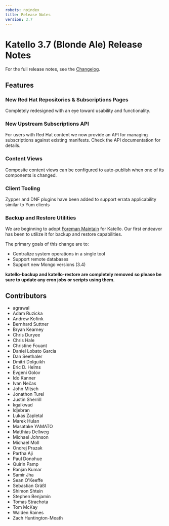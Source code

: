 ```yaml
---
robots: noindex
title: Release Notes
version: 3.7
---
```


# Katello 3.7 (Blonde Ale) Release Notes

For the full release notes, see the [Changelog](https://github.com/Katello/katello/blob/KATELLO-3.7/CHANGELOG.md).


## Features


### New Red Hat Repositories & Subscriptions Pages
Completely redesigned with an eye toward usability and functionality.

### New Upstream Subscriptions API
For users with Red Hat content we now provide an API for managing subscriptions against existing manifests. Check the API documentation for details.

### Content Views
Composite content views can be configured to auto-publish when one of its components is changed.

### Client Tooling
Zypper and DNF plugins have been added to support errata applicability similar to Yum clients

### Backup and Restore Utilities
We are beginning to adopt [Foreman Maintain](https://theforeman.org/plugins/foreman_maintain/0.2/index.html) for Katello. Our first endeavor has been to utilize it for backup and restore capabilities.

The primary goals of this change are to:
* Centralize system operations in a single tool
* Support remote databases
* Support new Mongo versions (3.4)

**katello-backup and katello-restore are completely removed so please be sure to update any cron jobs or scripts using them.**

## Contributors
- agrawal
- Adam Ruzicka
- Andrew Kofink
- Bernhard Suttner
- Bryan Kearney
- Chris Duryee
- Chris Hale
- Christine Fouant
- Daniel Lobato Garcia
- Dan Seethaler
- Dmitri Dolguikh
- Eric D. Helms
- Evgeni Golov
- Ido Kanner
- Ivan Nečas
- John Mitsch
- Jonathon Turel
- Justin Sherrill
- kgaikwad
- ldjebran
- Lukas Zapletal
- Marek Hulan
- Masatake YAMATO
- Matthias Dellweg
- Michael Johnson
- Michael Moll
- Ondrej Prazak
- Partha Aji
- Paul Donohue
- Quirin Pamp
- Ranjan Kumar
- Samir Jha
- Sean O'Keeffe
- Sebastian Gräßl
- Shimon Shtein
- Stephen Benjamin
- Tomas Strachota
- Tom McKay
- Walden Raines
- Zach Huntington-Meath
